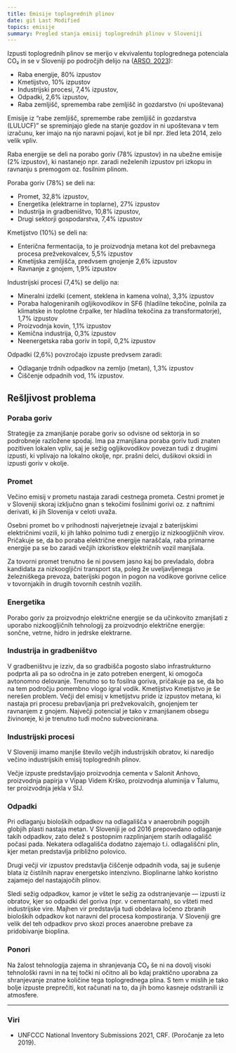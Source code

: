 ```yaml
---
title: Emisije toplogrednih plinov
date: git Last Modified
topics: emisije
summary: Pregled stanja emisij toplogrednih plinov v Sloveniji
---
```



Izpusti toplogrednih plinov se merijo v ekvivalentu toplogrednega potenciala CO₂ in se v Sloveniji po področjih delijo na ([ARSO, 2023](https://kazalci.arso.gov.si/sl/content/izpusti-toplogrednih-plinov-11?tid=102)):

 - Raba energije, 80% izpustov
 - Kmetijstvo, 10% izpustov
 - Industrijski procesi, 7,4% izpustov,
 - Odpadki, 2,6% izpustov,
 - Raba zemljišč, sprememba rabe zemljišč in gozdarstvo (ni upoštevana)

<div class="flourish-embed flourish-hierarchy" data-src="visualisation/8885897"><script src="https://public.flourish.studio/resources/embed.js"></script></div>

Emisije iz “rabe zemljišč, spremembe rabe zemljišč in gozdarstva (LULUCF)” se spreminjajo glede na stanje gozdov in ni upoštevana v tem izračunu, ker imajo na njo naravni pojavi, kot je bil npr. žled leta 2014, zelo velik vpliv.

Raba energije se deli na porabo goriv (78% izpustov) in na ubežne emisije (2% izpustov), ki nastanejo npr. zaradi neželenih izpustov pri izkopu in ravnanju s premogom oz. fosilnim plinom.

Poraba goriv (78%) se deli na:
 - Promet, 32,8% izpustov,
 - Energetika (elektrarne in toplarne), 27% izpustov
 - Industrija in gradbeništvo, 10,8% izpustov,
 - Drugi sektorji gospodarstva, 7,4% izpustov

Kmetijstvo (10%) se deli na:
 - Enterična fermentacija, to je proizvodnja metana kot del prebavnega procesa prežvekovalcev, 5,5% izpustov
 - Kmetijska zemljišča, predvsem gnojenje 2,6% izpustov
 - Ravnanje z gnojem, 1,9% izpustov

Industrijski procesi (7,4%) se delijo na:
 - Mineralni izdelki (cement, steklena in kamena volna), 3,3% izpustov
 - Poraba halogeniranih ogljikovodikov in SF6 (hladilne tekočine, polnila za klimatske in toplotne črpalke, ter hladilna tekočina za transformatorje), 1,7% izpustov
 - Proizvodnja kovin, 1,1% izpustov
 - Kemična industrija, 0,3% izpustov
 - Neenergetska raba goriv in topil, 0,2% izpustov

Odpadki (2,6%) povzročajo izpuste predvsem zaradi:
 - Odlaganje trdnih odpadkov na zemljo (metan), 1,3% izpustov
 - Čiščenje odpadnih vod, 1% izpustov.


## Rešljivost problema

### Poraba goriv

Strategije za zmanjšanje porabe goriv so odvisne od sektorja in so podrobneje razložene spodaj. Ima pa zmanjšana poraba goriv tudi znaten pozitiven lokalen vpliv, saj je sežig ogljikovodikov povezan tudi z drugimi izpusti, ki vplivajo na lokalno okolje, npr. prašni delci, dušikovi oksidi in izpusti goriv v okolje.

### Promet

Večino emisij v prometu nastaja zaradi cestnega prometa. Cestni promet je v Sloveniji skoraj izključno gnan s tekočimi fosilnimi gorivi oz. z naftnimi derivati, ki jih Slovenija v celoti uvaža.

Osebni promet bo v prihodnosti najverjetneje izvajal z baterijskimi električnimi vozili, ki jih lahko polnimo tudi z energijo iz nizkoogljičnih virov. Pričakuje se, da bo poraba električne energije naraščala, raba primarne energije pa se bo zaradi večjih izkoristkov električnih vozil manjšala.

Za tovorni promet trenutno še ni povsem jasno kaj bo prevladalo, dobra kandidata za nizkoogljični transport sta, poleg že uveljavljenega železniškega prevoza, baterijski pogon in pogon na vodikove gorivne celice v tovornjakih in drugih tovornih cestnih vozilih.

### Energetika

Porabo goriv za proizvodnjo električne energije se da učinkovito zmanjšati z uporabo nizkoogljičnih tehnologij za proizvodnjo električne energije: sončne, vetrne, hidro in jedrske elektrarne.

### Industrija in gradbeništvo

V gradbeništvu je izziv, da so gradbišča pogosto slabo infrastrukturno podprta ali pa so odročna in je zato potreben energent, ki omogoča avtonomno delovanje. Trenutno so to fosilna goriva, pričakuje pa se, da bo na tem področju pomembno vlogo igral vodik.
Kmetijstvo
Kmetijstvo je še nerešen problem. Večji del emisij v kmetijstvu pride iz izpustov metana, ki nastaja pri procesu prebavljanja pri prežvekovalcih, gnojenjem ter ravnanjem z gnojem. Največji potencial je tako v zmanjšanem obsegu živinoreje, ki je trenutno tudi močno subvecionirana.

### Industrijski procesi

V Sloveniji imamo manjše število večjih industrijskih obratov, ki naredijo večino industrijskih emisij toplogrednih plinov.

Večje izpuste predstavljajo proizvodnja cementa v Salonit Anhovo, proizvodnja papirja v Vipap Videm Krško, proizvodnja aluminija v Talumu, ter proizvodnja jekla v SIJ.

### Odpadki

Pri odlaganju bioloških odpadkov na odlagališča v anaerobnih pogojih globjih plasti nastaja metan. V Sloveniji je od 2016 prepovedano odlaganje takih odpadkov, zato delež s postopnim razplinjanjem starih odlagališč počasi pada. Nekatera odlagališča dodatno zajemajo t.i. odlagališčni plin, kjer metan predstavlja približno polovico.

Drugi večji vir izpustov predstavlja čiščenje odpadnih voda, saj je sušenje blata iz čistilnih naprav energetsko intenzivno. Bioplinarne lahko koristno zajamejo del nastajajočih plinov.

Sledi sežig odpadkov, kamor je vštet le sežig za odstranjevanje — izpusti iz obratov, kjer so odpadki del goriva (npr. v cementarnah), so všteti med industrijske vire.
Majhen vir predstavlja tudi obdelava ločeno zbranih bioloških odpadkov kot naravni del procesa kompostiranja. V Sloveniji gre velik del teh odpadkov prvo skozi proces anaerobne prebave za pridobivanje bioplina.

### Ponori

Na žalost tehnologija zajema in shranjevanja CO₂ še ni na dovolj visoki tehnološki ravni in na tej točki ni očitno ali bo kdaj praktično uporabna za shranjevanje znatne količine tega toplogrednega plina. S tem v mislih je tako bolje izpuste preprečiti, kot računati na to, da jih bomo kasneje odstranili iz atmosfere.


----

### Viri

 - UNFCCC National Inventory Submissions 2021, CRF. (Poročanje za leto 2019).
